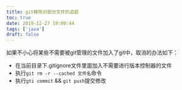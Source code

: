 ```yaml
---
title: git移除对部分文件的追踪
toc: true
date: 2019-12-27 19:09:44
tags: ['java']
draft: false
---
```


如果不小心将某些不需要被git管理的文件加入了git中，取消的办法如下：

- 在当前目录下.gitignore文件里面加入不需要进行版本控制器的文件
- 执行`git rm -r --cached 文件名`命令
- 执行`gti commit` && `git push`提交修改

